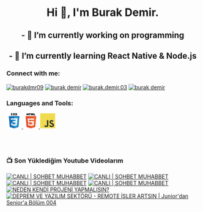 <h1 align="center">Hi 👋, I'm Burak Demir.</h1>
<h2 align="center">- 🔭 I’m currently working on programming</h2>
<h2 align="center">- 🌱 I’m currently learning React Native & Node.js</h2>

<h3 align="left">Connect with me:</h3>
<p align="left">
<a href="https://twitter.com/burakdmr09" target="blank"><img align="center" src="https://raw.githubusercontent.com/rahuldkjain/github-profile-readme-generator/master/src/images/icons/Social/twitter.svg" alt="burakdmr09" height="30" width="40" /></a>
<a href="https://linkedin.com/in/burak-demir-8a5410189/" target="blank"><img align="center" src="https://raw.githubusercontent.com/rahuldkjain/github-profile-readme-generator/master/src/images/icons/Social/linked-in-alt.svg" alt="burak demir" height="30" width="40" /></a>
<a href="https://www.instagram.com/burakdmr.dev/" target="blank"><img align="center" src="https://raw.githubusercontent.com/rahuldkjain/github-profile-readme-generator/master/src/images/icons/Social/instagram.svg" alt="burak.demir.03" height="30" width="40" /></a>
<a href="https://www.youtube.com/channel/UCDdNshkQY13SfUZh4JgkcQg" target="blank"><img align="center" src="https://raw.githubusercontent.com/rahuldkjain/github-profile-readme-generator/master/src/images/icons/Social/youtube.svg" alt="burak demir" height="30" width="40" /></a>
</p>

<h3 align="left">Languages and Tools:</h3>
<p align="left"> <a href="https://www.w3schools.com/css/" target="_blank"> <img src="https://raw.githubusercontent.com/devicons/devicon/master/icons/css3/css3-original-wordmark.svg" alt="css3" width="40" height="40"/> </a> <a href="https://www.w3.org/html/" target="_blank"> <img src="https://raw.githubusercontent.com/devicons/devicon/master/icons/html5/html5-original-wordmark.svg" alt="html5" width="40" height="40"/> </a> <a href="https://developer.mozilla.org/en-US/docs/Web/JavaScript" target="_blank"> <img src="https://raw.githubusercontent.com/devicons/devicon/master/icons/javascript/javascript-original.svg" alt="javascript" width="40" height="40"/> </a> </p>
<br />

#

### 📺 Son Yüklediğim Youtube Videolarım

<!-- BEGIN YOUTUBE-CARDS -->
[![CANLI | SOHBET MUHABBET](https://ytcards.demolab.com/?id=eOEtIXELQhI&title=CANLI+%7C+SOHBET+MUHABBET&lang=en&timestamp=1685998889&background_color=%230d1117&title_color=%23ffffff&stats_color=%23dedede&width=250 "CANLI | SOHBET MUHABBET")](https://www.youtube.com/watch?v=eOEtIXELQhI)
[![CANLI | SOHBET MUHABBET](https://ytcards.demolab.com/?id=nqzLzHrbUzw&title=CANLI+%7C+SOHBET+MUHABBET&lang=en&timestamp=1686002072&background_color=%230d1117&title_color=%23ffffff&stats_color=%23dedede&width=250 "CANLI | SOHBET MUHABBET")](https://www.youtube.com/watch?v=nqzLzHrbUzw)
[![CANLI | SOHBET MUHABBET](https://ytcards.demolab.com/?id=lqiPgCfNutc&title=CANLI+%7C+SOHBET+MUHABBET&lang=en&timestamp=1685051647&background_color=%230d1117&title_color=%23ffffff&stats_color=%23dedede&width=250 "CANLI | SOHBET MUHABBET")](https://www.youtube.com/watch?v=lqiPgCfNutc)
[![CANLI | SOHBET MUHABBET](https://ytcards.demolab.com/?id=DiK-Y7VOaj8&title=CANLI+%7C+SOHBET+MUHABBET&lang=en&timestamp=1684877704&background_color=%230d1117&title_color=%23ffffff&stats_color=%23dedede&width=250 "CANLI | SOHBET MUHABBET")](https://www.youtube.com/watch?v=DiK-Y7VOaj8)
[![NEDEN KENDİ PROJENİ YAPMALISIN?](https://ytcards.demolab.com/?id=k75pMcHUcAs&title=NEDEN+KEND%C4%B0+PROJEN%C4%B0+YAPMALISIN%3F&lang=en&timestamp=1681638680&background_color=%230d1117&title_color=%23ffffff&stats_color=%23dedede&width=250 "NEDEN KENDİ PROJENİ YAPMALISIN?")](https://www.youtube.com/watch?v=k75pMcHUcAs)
[![DEPREM VE YAZILIM SEKTÖRÜ - REMOTE İŞLER ARTSIN | Junior'dan Senior'a Bölüm 004](https://ytcards.demolab.com/?id=EDeiQVAy410&title=DEPREM+VE+YAZILIM+SEKT%C3%96R%C3%9C+-+REMOTE+%C4%B0%C5%9ELER+ARTSIN+%7C+Junior%27dan+Senior%27a+B%C3%B6l%C3%BCm+004&lang=en&timestamp=1677339001&background_color=%230d1117&title_color=%23ffffff&stats_color=%23dedede&width=250 "DEPREM VE YAZILIM SEKTÖRÜ - REMOTE İŞLER ARTSIN | Junior'dan Senior'a Bölüm 004")](https://www.youtube.com/watch?v=EDeiQVAy410)
<!-- END YOUTUBE-CARDS -->

<!--
**burakndmr/burakndmr** is a ✨ _special_ ✨ repository because its `README.md` (this file) appears on your GitHub profile.

Here are some ideas to get you started:


- 🌱 I’m currently learning ...
- 👯 I’m looking to collaborate on ...
- 🤔 I’m looking for help with ...
- 💬 Ask me about ...
- 📫 How to reach me: ...
- 😄 Pronouns: ...
- ⚡ Fun fact: ...
-->
